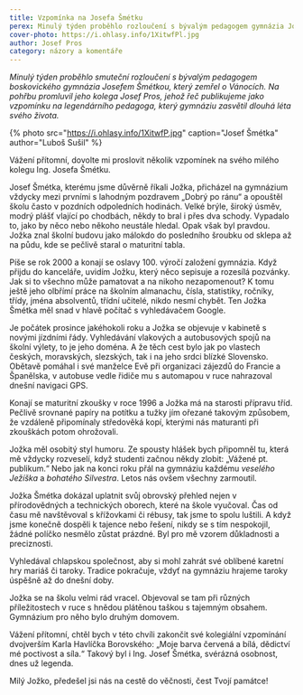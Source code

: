 ```yaml
---
title: Vzpomínka na Josefa Šmétku
perex: Minulý týden proběhlo rozloučení s bývalým pedagogem gymnázia Josefem Šmétkou, který zemřel o Vánocích. Na pohřbu promluvil jeho kolega Josef Pros, jehož vzpomínku na legendárního pedagoga, který gymnáziu zasvětil dlouhá léta svého života, publikujeme.
cover-photo: https://i.ohlasy.info/1XitwfPl.jpg
author: Josef Pros
category: názory a komentáře
---
```


*Minulý týden proběhlo smuteční rozloučení s bývalým pedagogem boskovického gymnázia Josefem Šmétkou, který zemřel o Vánocích. Na pohřbu promluvil jeho kolega Josef Pros, jehož řeč publikujeme jako vzpomínku na legendárního pedagoga, který gymnáziu zasvětil dlouhá léta svého života.*

{% photo src="https://i.ohlasy.info/1XitwfP.jpg" caption="Josef Šmétka" author="Luboš Sušil" %}

Vážení přítomní, dovolte mi proslovit několik vzpomínek na svého milého kolegu Ing. Josefa Šmétku.

Josef Šmétka, kterému jsme důvěrně říkali Jožka, přicházel na gymnázium vždycky mezi prvními s lahodným pozdravem „Dobrý po ránu“ a opouštěl školu často v pozdních odpoledních hodinách. Velké brýle, široký úsměv, modrý plášť vlající po chodbách, někdy to bral i přes dva schody. Vypadalo to, jako by něco nebo někoho neustále hledal. Opak však byl pravdou. Jožka znal školní budovu jako málokdo do posledního šroubku od sklepa až na půdu, kde se pečlivě staral o maturitní tabla.

Píše se rok 2000 a konají se oslavy 100. výročí založení gymnázia. Když přijdu do kanceláře, uvidím Jožku, který něco sepisuje a rozesílá pozvánky. Jak si to všechno může pamatovat a na nikoho nezapomenout? K tomu ještě jeho olbřímí práce na školním almanachu, čísla, statistiky, ročníky, třídy, jména absolventů, třídní učitelé, nikdo nesmí chybět. Ten Jožka Šmétka měl snad v hlavě počítač s vyhledávačem Google.

Je počátek prosince jakéhokoli roku a Jožka se objevuje v kabinetě s novými jízdními řády. Vyhledávání vlakových a autobusových spojů na školní výlety, to je jeho doména. A že těch cest bylo jak po vlastech českých, moravských, slezských, tak i na jeho srdci blízké Slovensko. Obětavě pomáhal i své manželce Evě při organizaci zájezdů do Francie a Španělska, v autobuse vedle řidiče mu s automapou v ruce nahrazoval dnešní navigaci GPS.

Konají se maturitní zkoušky v roce 1996 a Jožka má na starosti přípravu tříd. Pečlivě srovnané papíry na potítku a tužky jím ořezané takovým způsobem, že vzdáleně připomínaly středověká kopí, kterými nás maturanti při zkouškách potom ohrožovali.

Jožka měl osobitý styl humoru. Ze spousty hlášek bych připomněl tu, která mě vždycky rozveselí, když studenti začnou někdy zlobit: „Vážené pt. publikum.“ Nebo jak na konci roku přál na gymnáziu každému _veselého Ježíška_ a _bohatého Silvestra_. Letos nás ovšem všechny zarmoutil.

Jožka Šmétka dokázal uplatnit svůj obrovský přehled nejen v přírodovědných a technických oborech, které na škole vyučoval. Čas od času mě navštěvoval s křížovkami či rébusy, tak jsme to spolu luštili. A když jsme konečně dospěli k tajence nebo řešení, nikdy se s tím nespokojil, žádné políčko nesmělo zůstat prázdné. Byl pro mě vzorem důkladnosti a preciznosti. 

Vyhledával chlapskou společnost, aby si mohl zahrát své oblíbené karetní hry mariáš či taroky. Tradice pokračuje, vždyť na gymnáziu hrajeme taroky úspěšně až do dnešní doby.

Jožka se na školu velmi rád vracel. Objevoval se tam při různých příležitostech v ruce s hnědou plátěnou taškou s tajemným obsahem. Gymnázium pro něho bylo druhým domovem.

Vážení přítomní, chtěl bych v této chvíli zakončit své kolegiální vzpomínání dvojverším Karla Havlíčka Borovského: „Moje barva červená a bílá, dědictví mé poctivost a síla.“ Takový byl i Ing. Josef Šmétka, svérázná osobnost, dnes už legenda.

Milý Jožko, předešel jsi nás na cestě do věčnosti, čest Tvojí památce!
